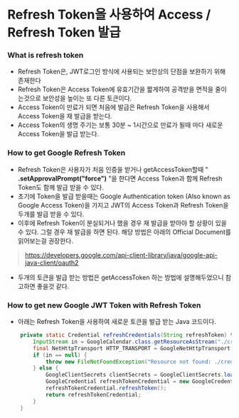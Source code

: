 # Refresh Token을 사용하여 Access / Refresh Token 발급

### What is refresh token
- Refresh Token은, JWT로그인 방식에 사용되는 보안상의 단점을 보완하기 위해 존재한다
- Refresh Token은 Access Token에 유효기간을 짧게하여 공격받을 면적을 줄이는것으로 보안성을 높이는 또 다른 토큰이다.
- Access Token이 만료가 되면 처음에 발급은 Refresh Token을 사용해서 Access Token을 재 발급을 받는다. 
- Access Token의 생명 주기는 보통 30분 ~ 1시간으로 만료가 될때 마다 새로운 Access Token을 발급 받는다.

### How to get Google Refresh Token
- Refresh Token은 사용자가 처음 인증을 받거나 getAccessToken할때 " **.setApprovalPrompt("force")** "을 한다면 Access Token과 함께 Refresh Token도 함께 발급 받을 수 있다.
- 초기에 Token을 발급 받을때는 Google Authentication token (Also known as Google Access Token)을 가지고 JWT의 Access Token과 Refresh Token을 두개를 발급 받을 수 있다.
- 이후에 Refresh Token이 분실되거나 했을 경우 재 발급을 받아야 할 상황이 있을 수 있다. 그럴 경우 재 발급을 하면 된다. 해당 방법은 아래의 Official Document를 읽어보는걸 권장한다.
> https://developers.google.com/api-client-library/java/google-api-java-client/oauth2
- 두개의 토큰을 발급 받는 방법은 getAccessToken 하는 방법에 설명해두었으니 참고하면 좋을것 같다.

### How to get new Google JWT Token with Refresh Token
- 아래는 Refresh Token을 사용하여 새로운 토큰을 발급 받는 Java 코드이다.
```java
    private static Credential refreshCredentials(String refreshToken) throws IOException, GeneralSecurityException {
        InputStream in = GoogleCalendar.class.getResourceAsStream("./credentials.json");
        final NetHttpTransport HTTP_TRANSPORT = GoogleNetHttpTransport.newTrustedTransport();
        if (in == null) {
            throw new FileNotFoundException("Resource not found: ./credentials.json");
        } else {
            GoogleClientSecrets clientSecrets = GoogleClientSecrets.load(JSON_FACTORY, new InputStreamReader(in));
            GoogleCredential refreshTokenCredential = new GoogleCredential.Builder().setJsonFactory(JSON_FACTORY).setTransport(HTTP_TRANSPORT).setClientSecrets(clientSecrets).build().setRefreshToken(refreshToken);
            refreshTokenCredential.refreshToken();
            return refreshTokenCredential;
        }
    }
```